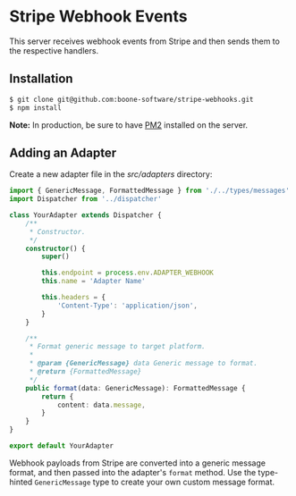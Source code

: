 # Stripe Webhook Events

This server receives webhook events from Stripe and then sends them to the respective handlers.

## Installation

```bash
$ git clone git@github.com:boone-software/stripe-webhooks.git
$ npm install
```

**Note:** In production, be sure to have [PM2](https://pm2.keymetrics.io/) installed on the server.

## Adding an Adapter

Create a new adapter file in the *src/adapters* directory:

```ts
import { GenericMessage, FormattedMessage } from './../types/messages'
import Dispatcher from '../dispatcher'

class YourAdapter extends Dispatcher {
    /**
     * Constructor.
     */
    constructor() {
        super()

        this.endpoint = process.env.ADAPTER_WEBHOOK
        this.name = 'Adapter Name'

        this.headers = {
            'Content-Type': 'application/json',
        }
    }

    /**
     * Format generic message to target platform.
     *
     * @param {GenericMessage} data Generic message to format.
     * @return {FormattedMessage}
     */
    public format(data: GenericMessage): FormattedMessage {
        return {
            content: data.message,
        }
    }
}

export default YourAdapter
```

Webhook payloads from Stripe are converted into a generic message format, and then passed into the adapter's `format` method. Use the type-hinted `GenericMessage` type to create your own custom message format.
